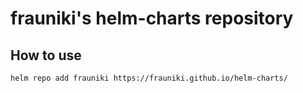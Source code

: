 # frauniki's helm-charts repository

## How to use

```
helm repo add frauniki https://frauniki.github.io/helm-charts/
```

